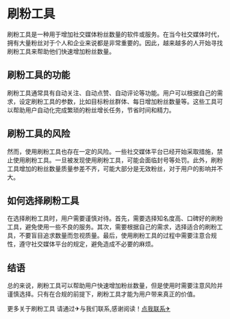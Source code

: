# 刷粉工具

刷粉工具是一种用于增加社交媒体粉丝数量的软件或服务。在当今社交媒体时代，拥有大量粉丝对于个人和企业来说都是非常重要的。因此，越来越多的人开始寻找刷粉工具来帮助他们快速增加粉丝数量。

## 刷粉工具的功能

刷粉工具通常具有自动关注、自动点赞、自动评论等功能。用户可以根据自己的需求，设定刷粉工具的参数，比如目标粉丝群体、每日增加粉丝数量等。这些工具可以帮助用户自动化完成繁琐的粉丝增长任务，节省时间和精力。

## 刷粉工具的风险

然而，使用刷粉工具也存在一定的风险。一些社交媒体平台已经开始采取措施，禁止使用刷粉工具。一旦被发现使用刷粉工具，可能会面临封号等处罚。此外，刷粉工具增加的粉丝数量质量参差不齐，可能大部分是无效粉丝，对于用户的影响并不大。

## 如何选择刷粉工具

在选择刷粉工具时，用户需要谨慎对待。首先，需要选择知名度高、口碑好的刷粉工具，避免使用一些不良的服务。其次，需要根据自己的需求，选择适合的刷粉工具，不要盲目追求数量而忽视质量。最后，使用刷粉工具的过程中需要注意合规性，遵守社交媒体平台的规定，避免造成不必要的麻烦。

## 结语

总的来说，刷粉工具可以帮助用户快速增加粉丝数量，但是使用时需要注意风险并谨慎选择。只有在合规的前提下，刷粉工具才能为用户带来真正的价值。

更多关于刷粉工具 请通过✈与我们联系,感谢阅读！[点我联系✈](https://pc.k02.cc)